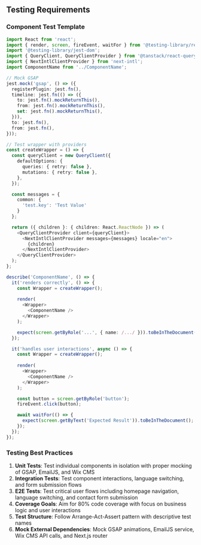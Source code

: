 ## Testing Requirements

### Component Test Template

```typescript
import React from 'react';
import { render, screen, fireEvent, waitFor } from '@testing-library/react';
import '@testing-library/jest-dom';
import { QueryClient, QueryClientProvider } from '@tanstack/react-query';
import { NextIntlClientProvider } from 'next-intl';
import ComponentName from '../ComponentName';

// Mock GSAP
jest.mock('gsap', () => ({
  registerPlugin: jest.fn(),
  timeline: jest.fn(() => ({
    to: jest.fn().mockReturnThis(),
    from: jest.fn().mockReturnThis(),
    set: jest.fn().mockReturnThis(),
  })),
  to: jest.fn(),
  from: jest.fn(),
}));

// Test wrapper with providers
const createWrapper = () => {
  const queryClient = new QueryClient({
    defaultOptions: {
      queries: { retry: false },
      mutations: { retry: false },
    },
  });

  const messages = {
    common: {
      'test.key': 'Test Value'
    }
  };

  return ({ children }: { children: React.ReactNode }) => (
    <QueryClientProvider client={queryClient}>
      <NextIntlClientProvider messages={messages} locale="en">
        {children}
      </NextIntlClientProvider>
    </QueryClientProvider>
  );
};

describe('ComponentName', () => {
  it('renders correctly', () => {
    const Wrapper = createWrapper();
    
    render(
      <Wrapper>
        <ComponentName />
      </Wrapper>
    );

    expect(screen.getByRole('...', { name: /.../ })).toBeInTheDocument();
  });

  it('handles user interactions', async () => {
    const Wrapper = createWrapper();
    
    render(
      <Wrapper>
        <ComponentName />
      </Wrapper>
    );

    const button = screen.getByRole('button');
    fireEvent.click(button);

    await waitFor(() => {
      expect(screen.getByText('Expected Result')).toBeInTheDocument();
    });
  });
});
```

### Testing Best Practices

1. **Unit Tests**: Test individual components in isolation with proper mocking of GSAP, EmailJS, and Wix CMS
2. **Integration Tests**: Test component interactions, language switching, and form submission flows
3. **E2E Tests**: Test critical user flows including homepage navigation, language switching, and contact form submission
4. **Coverage Goals**: Aim for 80% code coverage with focus on business logic and user interactions
5. **Test Structure**: Follow Arrange-Act-Assert pattern with descriptive test names
6. **Mock External Dependencies**: Mock GSAP animations, EmailJS service, Wix CMS API calls, and Next.js router